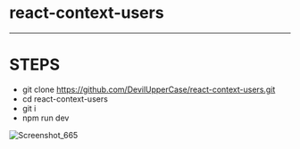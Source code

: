 ﻿# react-context-users
 ___________________________________________________________
 # STEPS
 - git clone https://github.com/DevilUpperCase/react-context-users.git 
 - cd react-context-users
 - git i
 - npm run dev

![Screenshot_665](https://user-images.githubusercontent.com/98063236/166114553-33b07643-af8c-4284-b79a-799cfebb48c3.jpg)
